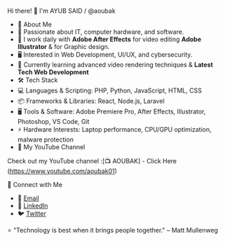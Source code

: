 
Hi there! 👋 I'm AYUB SAID / @aoubak 

- 🚀 About Me
- 🎯 Passionate about IT, computer hardware, and software.
- 🎥 I work daily with  **Adobe After Effects** for video editing **Adobe Illustrator** & for Graphic design.
- 🖥️ Interested in Web Development, UI/UX, and cybersecurity.
- 🌱 Currently learning advanced video rendering techniques & **Latest Tech Web Development**
- 🛠 Tech Stack
- 💻 Languages & Scripting: PHP, Python, JavaScript, HTML, CSS
- 📦 Frameworks & Libraries: React, Node.js, Laravel
- 🖥️ Tools & Software: Adobe Premiere Pro, After Effects, Illustrator, Photoshop, VS Code, Git
- ⚡ Hardware Interests: Laptop performance, CPU/GPU optimization, malware protection
- 🎥 My YouTube Channel

Check out my YouTube channel :[📺 AOUBAK] - Click Here (https://www.youtube.com/aoubak01)

🔗 Connect with Me

- 📧 [Email](mailto:aoubak01@gmail.com)
- 💼 [LinkedIn](https://www.linkedin.com/in/aoub-ak-682b94230)
- 🐦 [Twitter](https://twitter.com/@aoub_ak)


⭐ "Technology is best when it brings people together." – Matt Mullenweg
<!---
aoubak/aoubak is a ✨ special ✨ repository because its `README.md` (this file) appears on your GitHub profile.
You can click the Preview link to take a look at your changes.
--->
